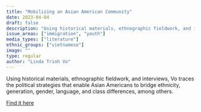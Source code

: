```yaml
---
title: "Mobilizing an Asian American Community"
date: 2023-04-04
draft: false
description: "Using historical materials, ethnographic fieldwork, and interviews, Vo traces the political strategies that enable Asian Americans to bridge ethnicity, generation, gender, language, and class differences, among others."
issue_areas: ["immigration", "youth"]
media_types: ["literature"]
ethnic_groups: ["vietnamese"]
image: ""
type: regular
author: "Linda Trinh Vo"
---
```


Using historical materials, ethnographic fieldwork, and interviews, Vo traces the political strategies that enable Asian Americans to bridge ethnicity, generation, gender, language, and class differences, among others.

[Find it here](https://tupress.temple.edu/literatures/mobilizing-an-asian-american-community)
